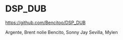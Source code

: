 # DSP_DUB

https://github.com/Bencitoo/DSP_DUB

Argente, Brent nolie
Bencito, Sonny Jay
Sevilla, Mylen
